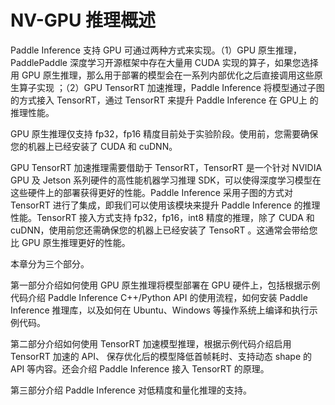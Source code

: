 # NV-GPU 推理概述

Paddle Inference 支持 GPU 可通过两种方式来实现。（1）GPU 原生推理，PaddlePaddle 深度学习开源框架中存在大量用 CUDA 实现的算子，如果您选择用 GPU 原生推理，那么用于部署的模型会在一系列内部优化之后直接调用这些原生算子实现 ；（2）GPU TensorRT 加速推理，Paddle Inference 将模型通过子图的方式接入 TensorRT，通过 TensorRT 来提升 Paddle Inference 在 GPU上 的推理性能。

GPU 原生推理仅支持 fp32，fp16 精度目前处于实验阶段。使用前，您需要确保您的机器上已经安装了 CUDA 和 cuDNN。

GPU TensorRT 加速推理需要借助于 TensorRT，TensorRT 是一个针对 NVIDIA GPU 及 Jetson 系列硬件的高性能机器学习推理 SDK，可以使得深度学习模型在这些硬件上的部署获得更好的性能。Paddle Inference 采用子图的方式对 TensorRT 进行了集成，即我们可以使用该模块来提升 Paddle Inference 的推理性能。TensorRT 接入方式支持 fp32，fp16，int8 精度的推理，除了 CUDA 和 cuDNN，使用前您还需确保您的机器上已经安装了 TensoRT 。这通常会带给您比 GPU 原生推理更好的性能。


本章分为三个部分。

第一部分介绍如何使用 GPU 原生推理将模型部署在 GPU 硬件上，包括根据示例代码介绍 Paddle Inference C++/Python API 的使用流程，如何安装 Paddle Inference 推理库，以及如何在 Ubuntu、Windows 等操作系统上编译和执行示例代码。

第二部分介绍如何使用 TensorRT 加速模型推理，根据示例代码介绍启用 TensorRT 加速的 API、 保存优化后的模型降低首帧耗时、支持动态 shape 的 API 等内容。还会介绍 Paddle Inference 接入 TensorRT 的原理。

第三部分介绍 Paddle Inference 对低精度和量化推理的支持。
